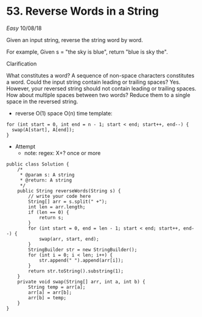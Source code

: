 # 53. Reverse Words in a String
*Easy*
10/08/18

Given an input string, reverse the string word by word.

For example,
Given s = "the sky is blue",
return "blue is sky the".

Clarification

What constitutes a word?
A sequence of non-space characters constitutes a word.
Could the input string contain leading or trailing spaces?
Yes. However, your reversed string should not contain leading or trailing spaces.
How about multiple spaces between two words?
Reduce them to a single space in the reversed string.

* reverse O(1) space O(n) time
template:
```
for (int start = 0, int end = n - 1; start < end; start++, end--) {
  swap(A[start], A[end]);
}
```

* Attempt
  - note: regex: X+? once or more
```
public class Solution {
    /*
     * @param s: A string
     * @return: A string
     */
    public String reverseWords(String s) {
        // write your code here
        String[] arr = s.split(" +");
        int len = arr.length;
        if (len == 0) {
            return s;
        }
        for (int start = 0, end = len - 1; start < end; start++, end--) {
            swap(arr, start, end);
        }
        StringBuilder str = new StringBuilder();
        for (int i = 0; i < len; i++) {
            str.append(" ").append(arr[i]);
        }
        return str.toString().substring(1);
    }
    private void swap(String[] arr, int a, int b) {
        String temp = arr[a];
        arr[a] = arr[b];
        arr[b] = temp;
    }
}
```
